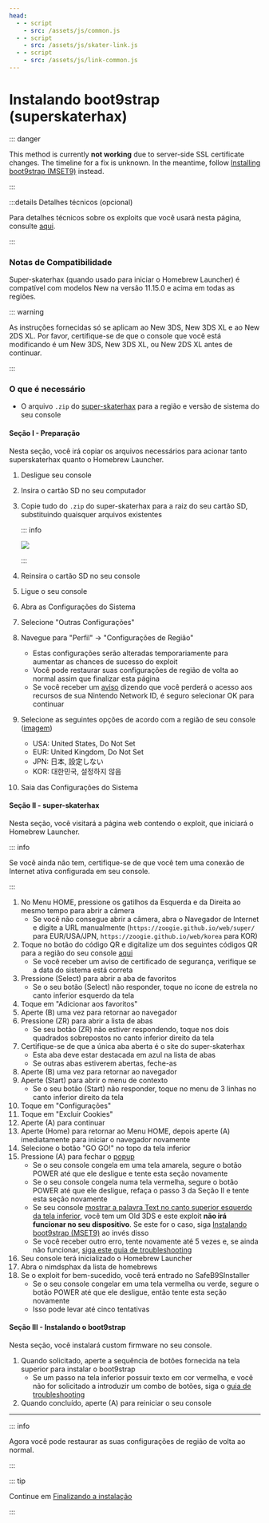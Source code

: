 ```yaml
---
head:
  - - script
    - src: /assets/js/common.js
  - - script
    - src: /assets/js/skater-link.js
  - - script
    - src: /assets/js/link-common.js
---
```


# Instalando boot9strap (superskaterhax)

::: danger

This method is currently **not working** due to server-side SSL certificate changes. The timeline for a fix is unknown. In the meantime, follow [Installing boot9strap (MSET9)](installing-boot9strap-\(mset9\)) instead.

:::

:::details Detalhes técnicos (opcional)

Para detalhes técnicos sobre os exploits que você usará nesta página, consulte [aqui](https://github.com/zoogie/super-skaterhax).

:::

### Notas de Compatibilidade

Super-skaterhax (quando usado para iniciar o Homebrew Launcher) é compatível com modelos New na versão 11.15.0 e acima em todas as regiões.

::: warning

As instruções fornecidas só se aplicam ao New 3DS, New 3DS XL e ao New 2DS XL. Por favor, certifique-se de que o console que você está modificando é um New 3DS, New 3DS XL, ou New 2DS XL antes de continuar.

:::

### O que é necessário

- O arquivo `.zip` do [super-skaterhax](https://skater.nintendohomebrew.com) para a região e versão de sistema do seu console

#### Seção I - Preparação

Nesta seção, você irá copiar os arquivos necessários para acionar tanto superskaterhax quanto o Homebrew Launcher.

1. Desligue seu console

2. Insira o cartão SD no seu computador

3. Copie tudo do `.zip` do super-skaterhax para a raiz do seu cartão SD, substituindo quaisquer arquivos existentes

    ::: info

    ![](/images/screenshots/skaterhax/skater-root-layout.png)

    :::

4. Reinsira o cartão SD no seu console

5. Ligue o seu console

6. Abra as Configurações do Sistema

7. Selecione "Outras Configurações"

8. Navegue para "Perfil" -> "Configurações de Região"
    - Estas configurações serão alteradas temporariamente para aumentar as chances de sucesso do exploit
    - Você pode restaurar suas configurações de região de volta ao normal assim que finalizar esta página
    - Se você receber um [aviso](/images/screenshots/skaterhax/country-change-notice.png) dizendo que você perderá o acesso aos recursos de sua Nintendo Network ID, é seguro selecionar OK para continuar

9. Selecione as seguintes opções de acordo com a região de seu console ([imagem](/images/screenshots/skaterhax/skater-lang.png))
    - USA: United States, Do Not Set
    - EUR: United Kingdom, Do Not Set
    - JPN: 日本, 設定しない
    - KOR: 대한민국, 설정하지 않음

10. Saia das Configurações do Sistema

#### Seção II - super-skaterhax

Nesta seção, você visitará a página web contendo o exploit, que iniciará o Homebrew Launcher.

::: info

Se você ainda não tem, certifique-se de que você tem uma conexão de Internet ativa configurada em seu console.

:::

1. No Menu HOME, pressione os gatilhos da Esquerda e da Direita ao mesmo tempo para abrir a câmera
    - Se você não consegue abrir a câmera, abra o Navegador de Internet e digite a URL manualmente (`https://zoogie.github.io/web/super/` para EUR/USA/JPN, `https://zoogie.github.io/web/korea` para KOR)
2. Toque no botão do código QR e digitalize um dos seguintes códigos QR para a região do seu console [aqui](https://user-images.githubusercontent.com/28328903/226086338-585bfdac-0aac-44c0-b413-89206d2815d8.png)
    - Se você receber um aviso de certificado de segurança, verifique se a data do sistema está correta
3. Pressione (Select) para abrir a aba de favoritos
    - Se o seu botão (Select) não responder, toque no ícone de estrela no canto inferior esquerdo da tela
4. Toque em "Adicionar aos favoritos"
5. Aperte (B) uma vez para retornar ao navegador
6. Pressione (ZR) para abrir a lista de abas
    - Se seu botão (ZR) não estiver respondendo, toque nos dois quadrados sobrepostos no canto inferior direito da tela
7. Certifique-se de que a única aba aberta é o site do super-skaterhax
    - Esta aba deve estar destacada em azul na lista de abas
    - Se outras abas estiverem abertas, feche-as
8. Aperte (B) uma vez para retornar ao navegador
9. Aperte (Start) para abrir o menu de contexto
    - Se o seu botão (Start) não responder, toque no menu de 3 linhas no canto inferior direito da tela
10. Toque em "Configurações"
11. Toque em "Excluir Cookies"
12. Aperte (A) para continuar
13. Aperte (Home) para retornar ao Menu HOME, depois aperte (A) imediatamente para iniciar o navegador novamente
14. Selecione o botão "GO GO!" no topo da tela inferior
15. Pressione (A) para fechar o [popup](/images/screenshots/skaterhax/skater-popup.png)
    - Se o seu console congela em uma tela amarela, segure o botão POWER até que ele desligue e tente esta seção novamente
    - Se o seu console congela numa tela vermelha, segure o botão POWER até que ele desligue, refaça o passo 3 da Seção II e tente esta seção novamente
    - Se seu console [mostrar a palavra Text no canto superior esquerdo da tela inferior](/images/screenshots/skaterhax/skater-old3ds.png), você tem um Old 3DS e este exploit **não irá funcionar no seu dispositivo**. Se este for o caso, siga [Instalando boot9strap (MSET9)](installing-boot9strap-\(mset9\)) ao invés disso
    - Se você receber outro erro, tente novamente até 5 vezes e, se ainda não funcionar, [siga este guia de troubleshooting](troubleshooting-super-skaterhax)
16. Seu console terá inicializado o Homebrew Launcher
17. Abra o nimdsphax da lista de homebrews
18. Se o exploit for bem-sucedido, você terá entrado no SafeB9SInstaller
    - Se o seu console congelar em uma tela vermelha ou verde, segure o botão POWER até que ele desligue, então tente esta seção novamente
    - Isso pode levar até cinco tentativas

#### Seção III - Instalando o boot9strap

Nesta seção, você instalará custom firmware no seu console.

1. Quando solicitado, aperte a sequência de botões fornecida na tela superior para instalar o boot9strap
    - Se um passo na tela inferior possuir texto em cor vermelha, e você não for solicitado a introduzir um combo de botões, siga o [guia de troubleshooting](troubleshooting-super-skaterhax)
2. Quando concluído, aperte (A) para reiniciar o seu console

<!--@include: ./_include/configure-luma3ds.md -->

<!--@include: ./_include/luma3ds-installed-note.md -->

___

::: info

Agora você pode restaurar as suas configurações de região de volta ao normal.

:::

::: tip

Continue em [Finalizando a instalação](finalizing-setup)

:::
